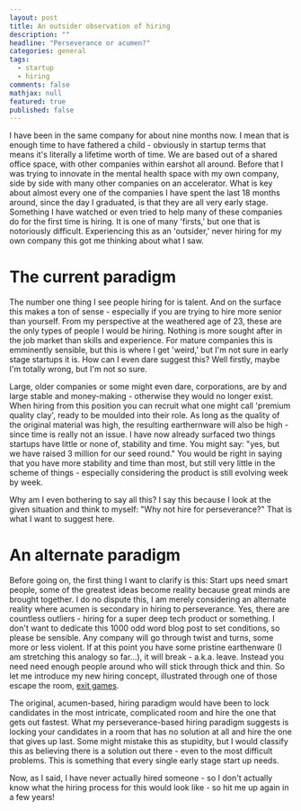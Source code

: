 ```yaml
---
layout: post
title: An outsider observation of hiring
description: ""
headline: "Perseverance or acumen?"
categories: general
tags:
  - startup
  - hiring
comments: false
mathjax: null
featured: true
published: false
---
```


I have been in the same company for about nine months now. I mean that is enough time to have fathered a child - obviously in startup terms that means it's literally a lifetime worth of time. We are based out of a shared office space, with other companies within earshot all around. Before that I was trying to innovate in the mental health space with my own company, side by side with many other companies on an accelerator. What is key about almost every one of the companies I have spent the last 18 months around, since the day I graduated, is that they are all very early stage. Something I have watched or even tried to help many of these companies do for the first time is hiring. It is one of many 'firsts,' but one that is notoriously difficult. Experiencing this as an 'outsider,' never hiring for my own company this got me thinking about what I saw.

# The current paradigm
The number one thing I see people hiring for is talent. And on the surface this makes a ton of sense - especially if you are trying to hire more senior than yourself. From my perspective at the weathered age of 23, these are the only types of people I would be hiring. Nothing is more sought after in the job market than skills and experience. For mature companies this is emminently sensible, but this is where I get 'weird,' but I'm not sure in early stage startups it is. How can I even dare suggest this? Well firstly, maybe I'm totally wrong, but I'm not so sure.

Large, older companies or some might even dare, corporations, are by and large stable and money-making - otherwise they would no longer exist. When hiring from this position you can recruit what one might call 'premium quality clay', ready to be moulded into their role. As long as the quality of the original material was high, the resulting earthernware will also be high - since time is really not an issue. I have now already surfaced two things startups have little or none of, stability and time. You might say: "yes, but we have raised 3 million for our seed round." You would be right in saying that you have more stability and time than most, but still very little in the scheme of things - especially considering the product is still evolving week by week.

Why am I even bothering to say all this? I say this because I look at the given situation and think to myself: "Why not hire for perseverance?" That is what I want to suggest here.

# An alternate paradigm
Before going on, the first thing I want to clarify is this: Start ups need smart people, some of the greatest ideas become reality because great minds are brought together. I do no dispute this, I am merely considering an alternate reality where acumen is secondary in hiring to perseverance. Yes, there are countless outliers - hiring for a super deep tech product or something. I don't want to dedicate this 1000 odd word blog post to set conditions, so please be sensible. Any company will go through twist and turns, some more or less violent. If at this point you have some pristine earthenware (I am stretching this analogy so far...), it will break - a.k.a. leave. Instead you need need enough people around who will stick through thick and thin. So let me introduce my new hiring concept, illustrated through one of those escape the room, [exit games](https://youtu.be/O6_eHR0YAgo?t=54s).

The original, acumen-based, hiring paradigm would have been to lock candidates in the most intricate, complicated room and hire the one that gets out fastest. What my perseverance-based hiring paradigm suggests is locking your candidates in a room that has no solution at all and hire the one that gives up last. Some might mistake this as stupidity, but I would classify this as believing there is a solution out there - even to the most difficult problems. This is something that every single early stage start up needs.

Now, as I said, I have never actually hired someone - so I don't actually know what the hiring process for this would look like - so hit me up again in a few years!


